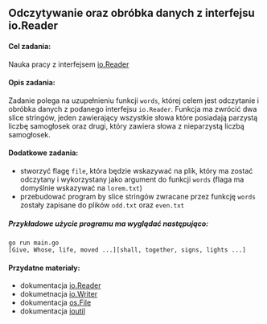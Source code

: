 ## Odczytywanie oraz obróbka danych z interfejsu io.Reader
 
#### Cel zadania: 
  Nauka pracy z interfejsem [io.Reader](https://golang.org/pkg/io/#Reader)

#### Opis zadania:
  Zadanie polega na uzupełnieniu funkcji `words`, której celem jest odczytanie i obróbka danych z podanego interfejsu `io.Reader`. 
  Funkcja ma zwrócić dwa slice stringów, jeden zawierający wszystkie słowa które posiadają parzystą liczbę samogłosek oraz drugi, który zawiera słowa z nieparzystą liczbą samogłosek.

#### Dodatkowe zadania:
  - stworzyć flagę `file`, która będzie wskazywać na plik, który ma zostać odczytany i wykorzystany jako argument do funkcji `words` (flaga ma domyślnie wskazywać na `lorem.txt`)
  - przebudować program by slice stringów zwracane przez funkcję `words` zostały zapisane do plików `odd.txt` oraz `even.txt`

##### Przykładowe użycie programu ma wyglądać następująco:
  ```
  go run main.go
  [Give, Whose, life, moved ...][shall, together, signs, lights ...]
  ```

#### Przydatne materiały:
  - dokumentacja [io.Reader](https://golang.org/pkg/io/#Reader)
  - dokumetnacja [io.Writer](https://golang.org/pkg/io/#Writer)
  - dokumentacja [os.File](https://golang.org/pkg/os/#File)
  - dokumentacja [ioutil](https://golang.org/pkg/io/ioutil/)